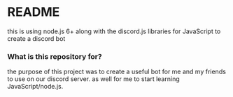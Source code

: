 # README #

this is using node.js 6+ along with the discord.js libraries for JavaScript to create a discord bot

### What is this repository for? ###

the purpose of this project was to create a useful bot for me and my friends to use on our discord server. 
as well for me to start learning JavaScript/node.js.